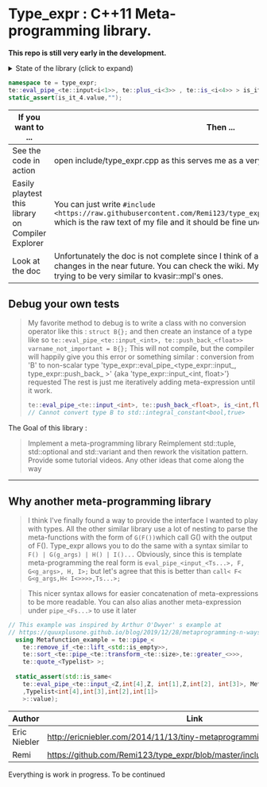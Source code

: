 # Type_expr : C++11 Meta-programming library. 
**This repo is still very early in the development.**

<details>
  <summary>State of the library (click to expand)</summary>
  
  > Early feedback was very positive. The syntax is very nice.
  > The implementation doesn't have the most state of the art optimization, but we are in the design and prototype phase.
  > The tests write themselves but they are in the wrong folder.
  > The CMake is not good at all.
  > The wiki is well started but I'm trying to give the correct definition and it's harder than initially thought.
</details>

```C++
namespace te = type_expr;
te::eval_pipe_<te::input<i<1>>, te::plus_<i<3>> , te::is_<i<4>> > is_it_4; // is_it_4 is an std::integral_constant<bool,true>
static_assert(is_it_4.value,"");
```

If you want to ... | Then ... 
--- | ---
See the code in action | open include/type_expr.cpp as this serves me as a very small testing unit.
Easily playtest this library on Compiler Explorer | You can just write ```#include <https://raw.githubusercontent.com/Remi123/type_expr/master/include/type_expr.hpp>``` which is the raw text of my file and it should be fine under a C++11 compiler
Look at the doc | Unfortunately the doc is not complete since I think of adding some more breaking changes in the near future. You can check the wiki. My meta-expression names are trying to be very similar to kvasir::mpl's ones.

## Debug your own tests 
> My favorite method to debug is to write a class with no conversion operator like this : `struct B{};` and then create an instance of a type like so `te::eval_pipe_<te::input_<int>, te::push_back_<float>> varname_not_important = B{};`
> This will not compile, but the compiler will happily give you this error or something similar : 
> conversion from 'B' to non-scalar type 'type_expr::eval_pipe_<type_expr::input_<int>, type_expr::push_back_<float> >' {aka 'type_expr::input_<int, float>'} requested
> The rest is just me iteratively adding meta-expression until it work.
> ```C++   
  >te::eval_pipe_<te::input_<int>, te::push_back_<float>, is_<int,float>> varname_not_important = B{}; 
  >// Cannot convert type B to std::integral_constant<bool,true>
>```

The Goal of this library :
>Implement a meta-programming library
>Reimplement std::tuple, std::optional and std::variant and then rework the visitation pattern.
>Provide some tutorial videos.
>Any other ideas that come along the way

___

## Why another meta-programming library
> I think I've finally found a way to provide the interface I wanted to play with types. All the other similar library use a lot of nesting to parse the meta-functions with the form of `G(F())`which call G() with the output of F(). Type_expr allows you to do the same with a syntax similar to  `F() | G(g_args) | H() | I()...` 
>Obviously, since this is template meta-programming the real form is `eval_pipe_<input_<Ts...>, F, G<g_args>, H, I>;` but let's agree that this is better than `call< F< G<g_args,H< I<>>>>,Ts...>;`

> This nicer syntax allows for easier concatenation of meta-expressions to be more readable. You can also alias another meta-expression under `pipe_<Fs...>` to use it later
```C++
// This example was inspired by Arthur O'Dwyer' s example at 
// https://quuxplusone.github.io/blog/2019/12/28/metaprogramming-n-ways/
  using Metafunction_example = te::pipe_<
    te::remove_if_<te::lift_<std::is_empty>>,
    te::sort_<te::pipe_<te::transform_<te::size>,te::greater_<>>>,
    te::quote_<Typelist> >;
    
  static_assert(std::is_same<
    te::eval_pipe_<te::input_<Z,int[4],Z, int[1],Z,int[2], int[3]>, Metafunction_example>
    ,Typelist<int[4],int[3],int[2],int[1]>
    >::value);
```

Author | Link  
--- | --- 
Eric Niebler | http://ericniebler.com/2014/11/13/tiny-metaprogramming-library/ 
Remi | https://github.com/Remi123/type_expr/blob/master/include/type_tup.hpp#L69 

Everything is work in progress. To be continued
